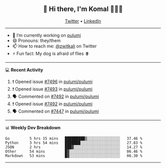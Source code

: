 <h2 align="center"> 👋 Hi there, I'm Komal 🧑🏾‍💻 </h2>
<p align="center">
    <a href="https://twitter.com/zwitkali">Twitter</a> •
    <a href="https://www.linkedin.com/in/komal-ali/">LinkedIn</a>
</p>

--------

- 🔭 I’m currently working on [pulumi](https://github.com/pulumi/pulumi)
- 😄 Pronouns: they/them
- 📫 How to reach me: [@zwitkali](https://twitter.com/zwitkali) on Twitter
- ⚡ Fun fact: My dog is afraid of flies 🪰

--------
💻 **Recent Activity**

<!--START_SECTION:activity-->
1. ❗️ Opened issue [#7496](https://github.com/pulumi/pulumi/issues/7496) in [pulumi/pulumi](https://github.com/pulumi/pulumi)
2. ❗️ Opened issue [#7493](https://github.com/pulumi/pulumi/issues/7493) in [pulumi/pulumi](https://github.com/pulumi/pulumi)
3. 🗣 Commented on [#7492](https://github.com/pulumi/pulumi/issues/7492) in [pulumi/pulumi](https://github.com/pulumi/pulumi)
4. ❗️ Opened issue [#7492](https://github.com/pulumi/pulumi/issues/7492) in [pulumi/pulumi](https://github.com/pulumi/pulumi)
5. 🗣 Commented on [#7447](https://github.com/pulumi/pulumi/issues/7447) in [pulumi/pulumi](https://github.com/pulumi/pulumi)
<!--END_SECTION:activity-->

--------

📊 **Weekly Dev Breakdown**
<!--START_SECTION:waka-->
```text
Go         5 hrs 15 mins   █████████▒░░░░░░░░░░░░░░░   37.46 % 
Python     3 hrs 54 mins   ███████░░░░░░░░░░░░░░░░░░   27.83 % 
JSON       2 hrs           ███▓░░░░░░░░░░░░░░░░░░░░░   14.27 % 
Other      54 mins         █▓░░░░░░░░░░░░░░░░░░░░░░░   06.46 % 
Markdown   53 mins         █▓░░░░░░░░░░░░░░░░░░░░░░░   06.30 % 
```
<!--END_SECTION:waka-->

--------